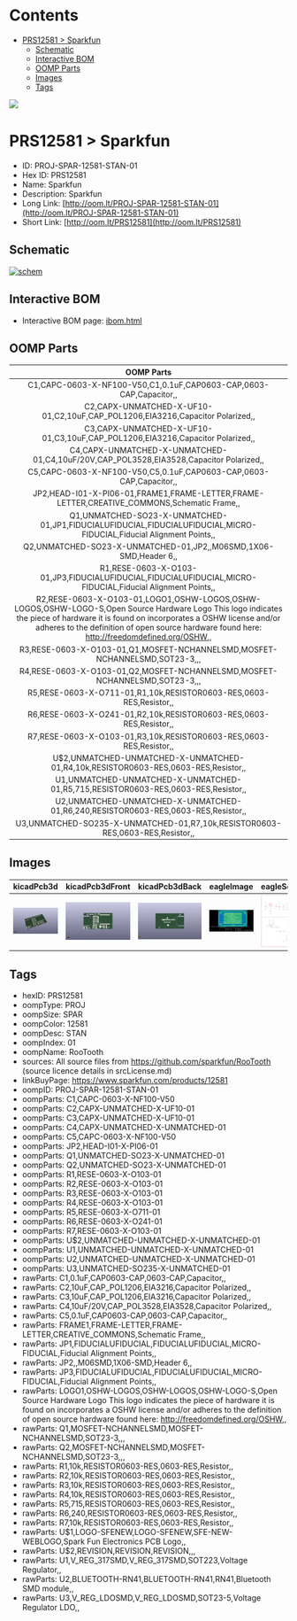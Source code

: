 



Contents
========

* [PRS12581 > Sparkfun](#prs12581--sparkfun)
	* [Schematic](#schematic)
	* [Interactive BOM](#interactive-bom)
	* [OOMP Parts](#oomp-parts)
	* [Images](#images)
	* [Tags](#tags)
  
![][im]
# PRS12581 > Sparkfun

- ID: PROJ-SPAR-12581-STAN-01
- Hex ID: PRS12581
- Name: Sparkfun
- Description: Sparkfun
- Long Link: [http://oom.lt/PROJ-SPAR-12581-STAN-01](http://oom.lt/PROJ-SPAR-12581-STAN-01)
- Short Link: [http://oom.lt/PRS12581](http://oom.lt/PRS12581)

## Schematic
  
[![schem](eagleSchemImage.png)](eagleSchemImage.png)
## Interactive BOM

- Interactive BOM page: [ibom.html](https://htmlpreview.github.io/?https://github.com/oomlout/oomlout_OOMP_projects/blob/main/PROJ-SPAR-12581-STAN-01/kicad/bom/ibom.html)

## OOMP Parts
  

|OOMP Parts|
| :---: |
|C1,CAPC-0603-X-NF100-V50,C1,0.1uF,CAP0603-CAP,0603-CAP,Capacitor,,|
|C2,CAPX-UNMATCHED-X-UF10-01,C2,10uF,CAP_POL1206,EIA3216,Capacitor Polarized,,|
|C3,CAPX-UNMATCHED-X-UF10-01,C3,10uF,CAP_POL1206,EIA3216,Capacitor Polarized,,|
|C4,CAPX-UNMATCHED-X-UNMATCHED-01,C4,10uF/20V,CAP_POL3528,EIA3528,Capacitor Polarized,,|
|C5,CAPC-0603-X-NF100-V50,C5,0.1uF,CAP0603-CAP,0603-CAP,Capacitor,,|
|JP2,HEAD-I01-X-PI06-01,FRAME1,FRAME-LETTER,FRAME-LETTER,CREATIVE_COMMONS,Schematic Frame,,|
|Q1,UNMATCHED-SO23-X-UNMATCHED-01,JP1,FIDUCIALUFIDUCIAL,FIDUCIALUFIDUCIAL,MICRO-FIDUCIAL,Fiducial Alignment Points,,|
|Q2,UNMATCHED-SO23-X-UNMATCHED-01,JP2,,M06SMD,1X06-SMD,Header 6,,|
|R1,RESE-0603-X-O103-01,JP3,FIDUCIALUFIDUCIAL,FIDUCIALUFIDUCIAL,MICRO-FIDUCIAL,Fiducial Alignment Points,,|
|R2,RESE-0603-X-O103-01,LOGO1,OSHW-LOGOS,OSHW-LOGOS,OSHW-LOGO-S,Open Source Hardware Logo This logo indicates the piece of hardware it is found on incorporates a OSHW license and/or adheres to the definition of open source hardware found here: http://freedomdefined.org/OSHW,,|
|R3,RESE-0603-X-O103-01,Q1,MOSFET-NCHANNELSMD,MOSFET-NCHANNELSMD,SOT23-3,,,|
|R4,RESE-0603-X-O103-01,Q2,MOSFET-NCHANNELSMD,MOSFET-NCHANNELSMD,SOT23-3,,,|
|R5,RESE-0603-X-O711-01,R1,10k,RESISTOR0603-RES,0603-RES,Resistor,,|
|R6,RESE-0603-X-O241-01,R2,10k,RESISTOR0603-RES,0603-RES,Resistor,,|
|R7,RESE-0603-X-O103-01,R3,10k,RESISTOR0603-RES,0603-RES,Resistor,,|
|U$2,UNMATCHED-UNMATCHED-X-UNMATCHED-01,R4,10k,RESISTOR0603-RES,0603-RES,Resistor,,|
|U1,UNMATCHED-UNMATCHED-X-UNMATCHED-01,R5,715,RESISTOR0603-RES,0603-RES,Resistor,,|
|U2,UNMATCHED-UNMATCHED-X-UNMATCHED-01,R6,240,RESISTOR0603-RES,0603-RES,Resistor,,|
|U3,UNMATCHED-SO235-X-UNMATCHED-01,R7,10k,RESISTOR0603-RES,0603-RES,Resistor,,|

## Images
  
  

|kicadPcb3d|kicadPcb3dFront|kicadPcb3dBack|eagleImage|eagleSchemImage|
| :---: | :---: | :---: | :---: | :---: |
|[![kicadPcb3d](kicadPcb3d_140.png)](kicadPcb3d.png)|[![kicadPcb3dFront](kicadPcb3dFront_140.png)](kicadPcb3dFront.png)|[![kicadPcb3dBack](kicadPcb3dBack_140.png)](kicadPcb3dBack.png)|[![eagleImage](eagleImage_140.png)](eagleImage.png)|[![eagleSchemImage](eagleSchemImage_140.png)](eagleSchemImage.png)|

## Tags

- hexID: PRS12581
- oompType: PROJ
- oompSize: SPAR
- oompColor: 12581
- oompDesc: STAN
- oompIndex: 01
- oompName: RooTooth
- sources: All source files from https://github.com/sparkfun/RooTooth (source licence details in srcLicense.md)
- linkBuyPage: https://www.sparkfun.com/products/12581
- oompID: PROJ-SPAR-12581-STAN-01
- oompParts: C1,CAPC-0603-X-NF100-V50
- oompParts: C2,CAPX-UNMATCHED-X-UF10-01
- oompParts: C3,CAPX-UNMATCHED-X-UF10-01
- oompParts: C4,CAPX-UNMATCHED-X-UNMATCHED-01
- oompParts: C5,CAPC-0603-X-NF100-V50
- oompParts: JP2,HEAD-I01-X-PI06-01
- oompParts: Q1,UNMATCHED-SO23-X-UNMATCHED-01
- oompParts: Q2,UNMATCHED-SO23-X-UNMATCHED-01
- oompParts: R1,RESE-0603-X-O103-01
- oompParts: R2,RESE-0603-X-O103-01
- oompParts: R3,RESE-0603-X-O103-01
- oompParts: R4,RESE-0603-X-O103-01
- oompParts: R5,RESE-0603-X-O711-01
- oompParts: R6,RESE-0603-X-O241-01
- oompParts: R7,RESE-0603-X-O103-01
- oompParts: U$2,UNMATCHED-UNMATCHED-X-UNMATCHED-01
- oompParts: U1,UNMATCHED-UNMATCHED-X-UNMATCHED-01
- oompParts: U2,UNMATCHED-UNMATCHED-X-UNMATCHED-01
- oompParts: U3,UNMATCHED-SO235-X-UNMATCHED-01
- rawParts: C1,0.1uF,CAP0603-CAP,0603-CAP,Capacitor,,
- rawParts: C2,10uF,CAP_POL1206,EIA3216,Capacitor Polarized,,
- rawParts: C3,10uF,CAP_POL1206,EIA3216,Capacitor Polarized,,
- rawParts: C4,10uF/20V,CAP_POL3528,EIA3528,Capacitor Polarized,,
- rawParts: C5,0.1uF,CAP0603-CAP,0603-CAP,Capacitor,,
- rawParts: FRAME1,FRAME-LETTER,FRAME-LETTER,CREATIVE_COMMONS,Schematic Frame,,
- rawParts: JP1,FIDUCIALUFIDUCIAL,FIDUCIALUFIDUCIAL,MICRO-FIDUCIAL,Fiducial Alignment Points,,
- rawParts: JP2,,M06SMD,1X06-SMD,Header 6,,
- rawParts: JP3,FIDUCIALUFIDUCIAL,FIDUCIALUFIDUCIAL,MICRO-FIDUCIAL,Fiducial Alignment Points,,
- rawParts: LOGO1,OSHW-LOGOS,OSHW-LOGOS,OSHW-LOGO-S,Open Source Hardware Logo This logo indicates the piece of hardware it is found on incorporates a OSHW license and/or adheres to the definition of open source hardware found here: http://freedomdefined.org/OSHW,,
- rawParts: Q1,MOSFET-NCHANNELSMD,MOSFET-NCHANNELSMD,SOT23-3,,,
- rawParts: Q2,MOSFET-NCHANNELSMD,MOSFET-NCHANNELSMD,SOT23-3,,,
- rawParts: R1,10k,RESISTOR0603-RES,0603-RES,Resistor,,
- rawParts: R2,10k,RESISTOR0603-RES,0603-RES,Resistor,,
- rawParts: R3,10k,RESISTOR0603-RES,0603-RES,Resistor,,
- rawParts: R4,10k,RESISTOR0603-RES,0603-RES,Resistor,,
- rawParts: R5,715,RESISTOR0603-RES,0603-RES,Resistor,,
- rawParts: R6,240,RESISTOR0603-RES,0603-RES,Resistor,,
- rawParts: R7,10k,RESISTOR0603-RES,0603-RES,Resistor,,
- rawParts: U$1,LOGO-SFENEW,LOGO-SFENEW,SFE-NEW-WEBLOGO,Spark Fun Electronics PCB Logo,,
- rawParts: U$2,REVISION,REVISION,REVISION,,,
- rawParts: U1,V_REG_317SMD,V_REG_317SMD,SOT223,Voltage Regulator,,
- rawParts: U2,BLUETOOTH-RN41,BLUETOOTH-RN41,RN41,Bluetooth SMD module,,
- rawParts: U3,V_REG_LDOSMD,V_REG_LDOSMD,SOT23-5,Voltage Regulator LDO,,



[im]: kicadPcb3d_450.png
